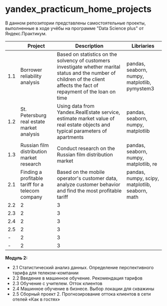 # yandex_practicum_home_projects

В данном репозитории представлены самостоятельные проекты, выполненные в ходе учёбы на программе "Data Science plus" от Яндекс.Практикум.  

|     | Project                                    | Description | Libriaries |
| --- | ------------------------------------------ | ----------- | ---------- |
| 1.1 | Borrower reliability analysis              | Based on statistics on the solvency of customers investigate whether marital status and the number of children of the client affects the fact of repayment of the loan on time                                    | pandas, seaborn, numpy, matplotlib, pymystem3         |
| 1.2 | St. Petersburg real estate market analysis | Using data from Yandex.RealEstate service, estimate market value of real estate objects and typical parameters of apartments   | pandas, seaborn, numpy, matplotlib |
| 1.3 | Russian film distribution market research  | Conduct research on the Russian film distribution market | pandas, seaborn, numpy, matplotlib, re
| 2.1 | Finding a profitable tariff for a telecom company  | Based on the mobile operator's customer data, analyze customer behavior and find the most profitable tariff | pandas, numpy, scipy, matplotlib, seaborn, math
| 2.2  | 2                                          | 3           |
| 2.3  | 2                                          | 3           |
| 2.4 | 2                                          | 3           |
| 2.5 | 2                                          | 3           |
| -   | 2                                          | 3           |
| -   | 2                                          | 3           |  

**Модуль 2:**  
- 2.1 Статистический анализ данных. Определение перспективного тарифа для телеком-компании
- 2.2 Введение в машинное обучение. Рекомендация тарифов
- 2.3 Обучение с учителем. Отток клиентов
- 2.4 Машинное обучение в бизнесе. Выбор локации для скважины
- 2.5 Сборный проект 2. Прогнозирование оттока клиентов в сети отелей «Как в гостях»


